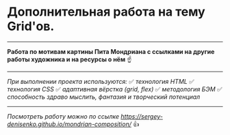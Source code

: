 # Дополнительная работа на тему Grid'ов.
____

**Работа по мотивам картины Пита Мондриана с ссылками на другие работы художника и на ресурсы о нём** :point_up:

____

*При выполнении проекта используются:*
:white_check_mark: *технология HTML*
:white_check_mark: *технология CSS*
:white_check_mark: *адаптивная вёрстка (grid, flex)*
:white_check_mark: *методология БЭМ*
:white_check_mark: *способность здраво мыслить, фантазия и творческий потенциал*

____

*Посмотреть работу можно по ссылке https://sergey-denisenko.github.io/mondrian-composition/* :+1:
